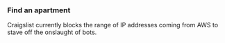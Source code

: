 ### Find an apartment

Craigslist currently blocks the range of IP addresses coming from
AWS to stave off the onslaught of bots.